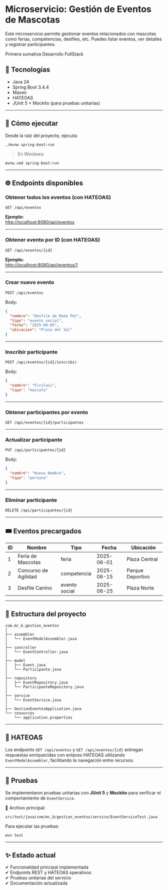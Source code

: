 
# Microservicio: Gestión de Eventos de Mascotas

Este microservicio permite gestionar eventos relacionados con mascotas como ferias, competencias, desfiles, etc. Puedes listar eventos, ver detalles y registrar participantes.

Primera sumativa Desarrollo FullStack

## 🧱 Tecnologías

- Java 24  
- Spring Boot 3.4.4  
- Maven  
- HATEOAS  
- JUnit 5 + Mockito (para pruebas unitarias)

---

## 🚀 Cómo ejecutar

Desde la raíz del proyecto, ejecuta:

```
./mvnw spring-boot:run
```

> En Windows:  
```
mvnw.cmd spring-boot:run
```

---

## 🌐 Endpoints disponibles

### Obtener todos los eventos (con HATEOAS)
```
GET /api/eventos
```
**Ejemplo:**  
[http://localhost:8080/api/eventos](http://localhost:8080/api/eventos)

---

### Obtener evento por ID (con HATEOAS)
```
GET /api/eventos/{id}
```
**Ejemplo:**  
[http://localhost:8080/api/eventos/1](http://localhost:8080/api/eventos/1)

---

### Crear nuevo evento
```
POST /api/eventos
```
Body:
```json
{
  "nombre": "Desfile de Moda Pet",
  "tipo": "evento social",
  "fecha": "2025-08-05",
  "ubicacion": "Plaza del Sol"
}
```

---

### Inscribir participante
```
POST /api/eventos/{id}/inscribir
```
Body:
```json
{
  "nombre": "Firulais",
  "tipo": "mascota"
}
```

---

### Obtener participantes por evento
```
GET /api/eventos/{id}/participantes
```

---

### Actualizar participante
```
PUT /api/participantes/{id}
```
Body:
```json
{
  "nombre": "Nuevo Nombre",
  "tipo": "persona"
}
```

---

### Eliminar participante
```
DELETE /api/participantes/{id}
```

---

## 🎟️ Eventos precargados

| ID | Nombre               | Tipo          | Fecha        | Ubicación         |
|----|----------------------|---------------|--------------|-------------------|
| 1  | Feria de Mascotas    | feria         | 2025-06-01   | Plaza Central     |
| 2  | Concurso de Agilidad | competencia   | 2025-06-15   | Parque Deportivo  |
| 3  | Desfile Canino       | evento social | 2025-06-25   | Plaza Norte       |

---

## 📂 Estructura del proyecto

```
com.mc_b.gestion_eventos
│
├── assembler
│   └── EventModelAssembler.java
│
├── controller
│   └── EventController.java
│
├── model
│   ├── Event.java
│   └── Participante.java
│
├── repository
│   ├── EventRepository.java
│   └── ParticipanteRepository.java
│
├── service
│   └── EventService.java
│
├── GestionEventosApplication.java
└── resources
    └── application.properties
```

---

## 📎 HATEOAS

Los endpoints `GET /api/eventos` y `GET /api/eventos/{id}` entregan respuestas enriquecidas con enlaces HATEOAS utilizando `EventModelAssembler`, facilitando la navegación entre recursos.

---

## 🧪 Pruebas

Se implementaron pruebas unitarias con **JUnit 5** y **Mockito** para verificar el comportamiento de `EventService`.

📁 Archivo principal:
```
src/test/java/com/mc_b/gestion_eventos/service/EventServiceTest.java
```

Para ejecutar las pruebas:
```
mvn test
```

---

## ✨ Estado actual

✔ Funcionalidad principal implementada  
✔ Endpoints REST y HATEOAS operativos  
✔ Pruebas unitarias del servicio  
✔ Documentación actualizada
